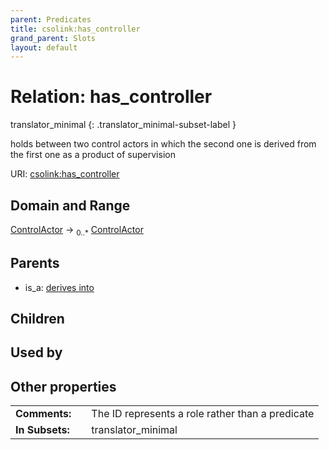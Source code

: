 ```yaml
---
parent: Predicates
title: csolink:has_controller
grand_parent: Slots
layout: default
---
```


# Relation: has_controller

translator_minimal
{: .translator_minimal-subset-label }


holds between two control actors in which the second one is derived from the first one as a product of supervision

URI: [csolink:has_controller](https://w3id.org/csolink/vocab/has_controller)

## Domain and Range

[ControlActor](ControlActor.md) ->  <sub>0..*</sub> [ControlActor](ControlActor.md)

## Parents

 *  is_a: [derives into](derives_into.md)

## Children


## Used by


## Other properties

|  |  |  |
| --- | --- | --- |
| **Comments:** | | The ID represents a role rather than a predicate |
| **In Subsets:** | | translator_minimal |

